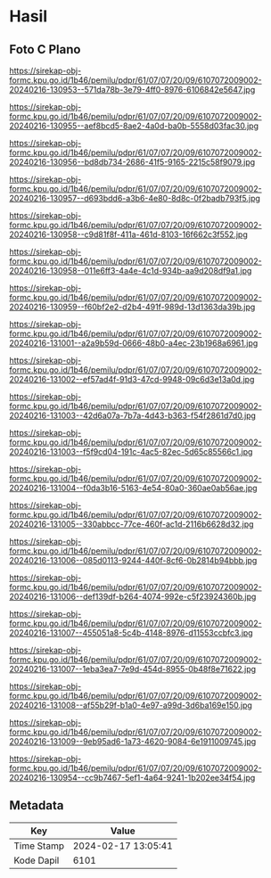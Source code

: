 # Hasil

## Foto C Plano

https://sirekap-obj-formc.kpu.go.id/1b46/pemilu/pdpr/61/07/07/20/09/6107072009002-20240216-130953--571da78b-3e79-4ff0-8976-6106842e5647.jpg

https://sirekap-obj-formc.kpu.go.id/1b46/pemilu/pdpr/61/07/07/20/09/6107072009002-20240216-130955--aef8bcd5-8ae2-4a0d-ba0b-5558d03fac30.jpg

https://sirekap-obj-formc.kpu.go.id/1b46/pemilu/pdpr/61/07/07/20/09/6107072009002-20240216-130956--bd8db734-2686-41f5-9165-2215c58f9079.jpg

https://sirekap-obj-formc.kpu.go.id/1b46/pemilu/pdpr/61/07/07/20/09/6107072009002-20240216-130957--d693bdd6-a3b6-4e80-8d8c-0f2badb793f5.jpg

https://sirekap-obj-formc.kpu.go.id/1b46/pemilu/pdpr/61/07/07/20/09/6107072009002-20240216-130958--c9d81f8f-411a-461d-8103-16f662c3f552.jpg

https://sirekap-obj-formc.kpu.go.id/1b46/pemilu/pdpr/61/07/07/20/09/6107072009002-20240216-130958--011e6ff3-4a4e-4c1d-934b-aa9d208df9a1.jpg

https://sirekap-obj-formc.kpu.go.id/1b46/pemilu/pdpr/61/07/07/20/09/6107072009002-20240216-130959--f60bf2e2-d2b4-491f-989d-13d1363da39b.jpg

https://sirekap-obj-formc.kpu.go.id/1b46/pemilu/pdpr/61/07/07/20/09/6107072009002-20240216-131001--a2a9b59d-0666-48b0-a4ec-23b1968a6961.jpg

https://sirekap-obj-formc.kpu.go.id/1b46/pemilu/pdpr/61/07/07/20/09/6107072009002-20240216-131002--ef57ad4f-91d3-47cd-9948-09c6d3e13a0d.jpg

https://sirekap-obj-formc.kpu.go.id/1b46/pemilu/pdpr/61/07/07/20/09/6107072009002-20240216-131003--42d6a07a-7b7a-4d43-b363-f54f2861d7d0.jpg

https://sirekap-obj-formc.kpu.go.id/1b46/pemilu/pdpr/61/07/07/20/09/6107072009002-20240216-131003--f5f9cd04-191c-4ac5-82ec-5d65c85566c1.jpg

https://sirekap-obj-formc.kpu.go.id/1b46/pemilu/pdpr/61/07/07/20/09/6107072009002-20240216-131004--f0da3b16-5163-4e54-80a0-360ae0ab56ae.jpg

https://sirekap-obj-formc.kpu.go.id/1b46/pemilu/pdpr/61/07/07/20/09/6107072009002-20240216-131005--330abbcc-77ce-460f-ac1d-2116b6628d32.jpg

https://sirekap-obj-formc.kpu.go.id/1b46/pemilu/pdpr/61/07/07/20/09/6107072009002-20240216-131006--085d0113-9244-440f-8cf6-0b2814b94bbb.jpg

https://sirekap-obj-formc.kpu.go.id/1b46/pemilu/pdpr/61/07/07/20/09/6107072009002-20240216-131006--def139df-b264-4074-992e-c5f23924360b.jpg

https://sirekap-obj-formc.kpu.go.id/1b46/pemilu/pdpr/61/07/07/20/09/6107072009002-20240216-131007--455051a8-5c4b-4148-8976-d11553ccbfc3.jpg

https://sirekap-obj-formc.kpu.go.id/1b46/pemilu/pdpr/61/07/07/20/09/6107072009002-20240216-131007--1eba3ea7-7e9d-454d-8955-0b48f8e71622.jpg

https://sirekap-obj-formc.kpu.go.id/1b46/pemilu/pdpr/61/07/07/20/09/6107072009002-20240216-131008--af55b29f-b1a0-4e97-a99d-3d6ba169e150.jpg

https://sirekap-obj-formc.kpu.go.id/1b46/pemilu/pdpr/61/07/07/20/09/6107072009002-20240216-131009--9eb95ad6-1a73-4620-9084-6e1911009745.jpg

https://sirekap-obj-formc.kpu.go.id/1b46/pemilu/pdpr/61/07/07/20/09/6107072009002-20240216-130954--cc9b7467-5ef1-4a64-9241-1b202ee34f54.jpg


## Metadata

| Key        | Value               |
| ---------- | ------------------- |
| Time Stamp | 2024-02-17 13:05:41 |
| Kode Dapil | 6101                |



